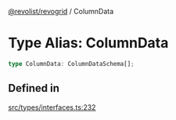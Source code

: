 [@revolist/revogrid](README.md) / ColumnData

# Type Alias: ColumnData

```ts
type ColumnData: ColumnDataSchema[];
```

## Defined in

[src/types/interfaces.ts:232](https://github.com/revolist/revogrid/blob/6957d67da887b25ac544cadb80669dc782e7d7d6/src/types/interfaces.ts#L232)
